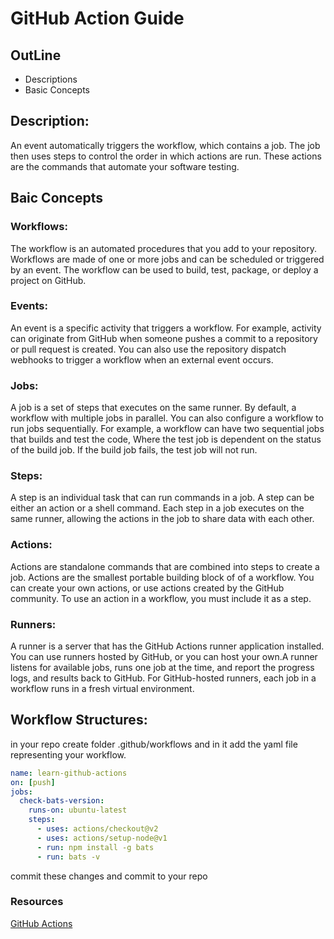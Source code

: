 # GitHub Action Guide

## OutLine
- Descriptions
- Basic Concepts

## Description: 
An event automatically triggers the workflow, which contains a job. The job then uses steps to control
the order in which actions are run. These actions are the commands that automate your software testing.

## Baic Concepts

### Workflows:
The workflow is an automated procedures that you add to your repository. Workflows are made of one or more jobs 
and can be scheduled or triggered by an event. The workflow can be used to build, test, package, or deploy a project
on GitHub.

### Events:
An event is a specific activity that triggers a workflow. For example, activity can originate from GitHub when someone
pushes a commit to a repository or pull request is created. You can also use the repository dispatch webhooks to trigger
a workflow when an external event occurs.

### Jobs:
A job is a set of steps that executes on the same runner. By default, a workflow with multiple jobs in parallel.
You can also configure a workflow to run jobs sequentially. For example, a workflow can have two sequential jobs 
that builds and test the code, Where the test job is dependent on the status of the build job. If the build job fails,
the test job will not run.

### Steps: 
A step is an individual task that can run commands in a job. A step can be either an action or a shell command.
Each step in a job executes on the same runner, allowing the actions in the job to share data with each other.

### Actions:
Actions are standalone commands that are combined into steps to create a job.
Actions are the smallest portable building block of of a workflow. You can create your own actions, or use
actions created by the GitHub community. To use an action in a workflow, you must include it as a step.

### Runners:
A runner is a server that has the GitHub Actions runner application installed. You can use runners hosted by GitHub, 
or you can host your own.A runner listens for available jobs, runs one job at the time, and report the progress logs,
 and results back to GitHub. For GitHub-hosted runners, each job in a workflow runs in a fresh virtual environment.


## Workflow Structures:
in your repo create folder .github/workflows 
and in it add the yaml file representing your workflow.

```yaml
name: learn-github-actions
on: [push]
jobs:
  check-bats-version:
    runs-on: ubuntu-latest
    steps:
      - uses: actions/checkout@v2
      - uses: actions/setup-node@v1
      - run: npm install -g bats
      - run: bats -v

```
commit these changes and commit to your repo

### Resources
[GitHub Actions](https://docs.github.com/en/actions/learn-github-actions)

